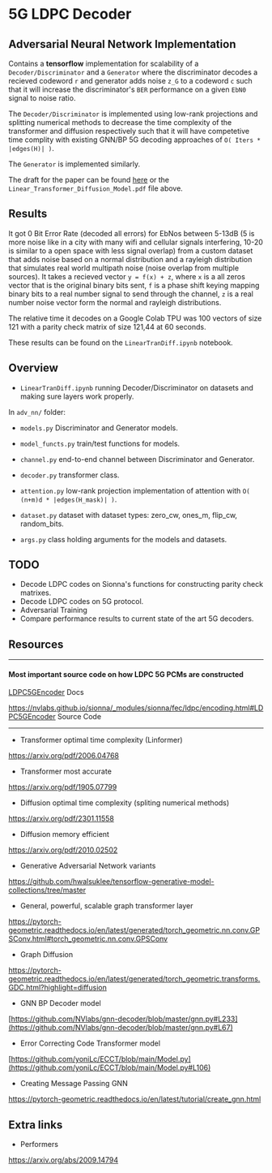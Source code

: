 # 5G LDPC Decoder

## Adversarial Neural Network Implementation

Contains a **tensorflow** implementation for scalability of a `Decoder/Discriminator` and a `Generator` where the discriminator decodes a recieved codeword `r`
and generator adds noise `z_G` to a codeword `c` such that it will increase the discriminator's `BER` performance 
on a given `EbN0` signal to noise ratio. 

The `Decoder/Discriminator` is implemented using low-rank projections and splitting numerical methods to decrease the time complexity 
of the transformer and diffusion respectively such that it will have competetive time complity with existing GNN/BP 5G 
decoding approaches of `O( Iters * |edges(H)| )`. 

The `Generator` is implemented similarly.

The draft for the paper can be found [here](Linear_Transformer_Diffusion_Model.pdf) or the `Linear_Transformer_Diffusion_Model.pdf` file above.

## Results
It got 0 Bit Error Rate (decoded all errors) for EbNos between 5-13dB (5 is more noise like in a city with many wifi and cellular signals interfering, 10-20 is similar to a open space with less signal overlap) from a custom dataset that adds noise based on a normal distribution and a rayleigh distribution that simulates real world multipath noise (noise overlap from multiple sources). It takes a recieved vector `y = f(x) + z`, where `x` is a all zeros vector that is the original binary bits sent, `f` is a phase shift keying mapping binary bits to a real number signal to send through the channel, `z` is a real number noise vector form the normal and rayleigh distributions. 

The relative time it decodes on a Google Colab TPU was 100 vectors of size 121 with a parity check matrix of size 121,44 at 60 seconds. 

These results can be found on the `LinearTranDiff.ipynb` notebook.


## Overview

- `LinearTranDiff.ipynb` running Decoder/Discriminator on datasets and making sure layers work properly.

In `adv_nn/` folder: 
- `models.py` Discriminator and Generator models.
- `model_functs.py` train/test functions for models.
- `channel.py` end-to-end channel between Discriminator and Generator.
  
- `decoder.py` transformer class.
- `attention.py` low-rank projection implementation of attention with `O( (n+m)d * |edges(H_mask)| )`.

- `dataset.py` dataset with dataset types: zero_cw, ones_m, flip_cw, random_bits.
- `args.py` class holding arguments for the models and datasets.


## TODO
- Decode LDPC codes on Sionna's functions for constructing parity check matrixes.
- Decode LDPC codes on 5G protocol.
- Adversarial Training
- Compare performance results to current state of the art 5G decoders.


## Resources

--- 

#### Most important source code on how LDPC 5G PCMs are constructed

[LDPC5GEncoder](https://nvlabs.github.io/sionna/api/fec.ldpc.html#sionna.fec.ldpc.encoding.LDPC5GEncoder) Docs

https://nvlabs.github.io/sionna/_modules/sionna/fec/ldpc/encoding.html#LDPC5GEncoder Source Code

--- 
- Transformer optimal time complexity (Linformer)

https://arxiv.org/pdf/2006.04768

- Transformer most accurate

https://arxiv.org/pdf/1905.07799

- Diffusion optimal time complexity (spliting numerical methods)

https://arxiv.org/pdf/2301.11558

- Diffusion memory efficient

https://arxiv.org/pdf/2010.02502

- Generative Adversarial Network variants

https://github.com/hwalsuklee/tensorflow-generative-model-collections/tree/master 

- General, powerful, scalable graph transformer layer

https://pytorch-geometric.readthedocs.io/en/latest/generated/torch_geometric.nn.conv.GPSConv.html#torch_geometric.nn.conv.GPSConv

- Graph Diffusion

https://pytorch-geometric.readthedocs.io/en/latest/generated/torch_geometric.transforms.GDC.html?highlight=diffusion

- GNN BP Decoder model

[https://github.com/NVlabs/gnn-decoder/blob/master/gnn.py#L233](https://github.com/NVlabs/gnn-decoder/blob/master/gnn.py#L67)

- Error Correcting Code Transformer model

[https://github.com/yoniLc/ECCT/blob/main/Model.py](https://github.com/yoniLc/ECCT/blob/main/Model.py#L106)

- Creating Message Passing GNN

https://pytorch-geometric.readthedocs.io/en/latest/tutorial/create_gnn.html


## Extra links

- Performers

https://arxiv.org/abs/2009.14794
